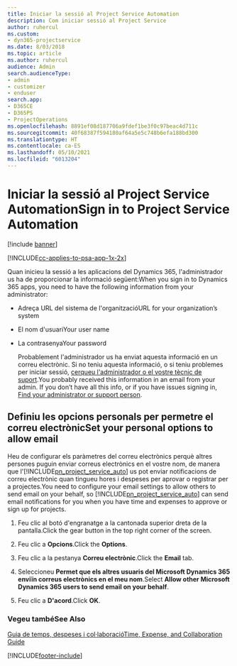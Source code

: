 ```yaml
---
title: Iniciar la sessió al Project Service Automation
description: Com iniciar sessió al Project Service
author: ruhercul
ms.custom:
- dyn365-projectservice
ms.date: 8/03/2018
ms.topic: article
ms.author: ruhercul
audience: Admin
search.audienceType:
- admin
- customizer
- enduser
search.app:
- D365CE
- D365PS
- ProjectOperations
ms.openlocfilehash: 8891ef08d187706a9fdef1be3f0c97beac4d711c
ms.sourcegitcommit: 40f68387f594180af64a5e5c748b6efa188bd300
ms.translationtype: HT
ms.contentlocale: ca-ES
ms.lasthandoff: 05/10/2021
ms.locfileid: "6013204"
---
```

# <a name="sign-in-to-project-service-automation"></a><span data-ttu-id="8d1bf-103">Iniciar la sessió al Project Service Automation</span><span class="sxs-lookup"><span data-stu-id="8d1bf-103">Sign in to Project Service Automation</span></span>

[!include [banner](../includes/psa-now-project-operations.md)]

[!INCLUDE[cc-applies-to-psa-app-1x-2x](../includes/cc-applies-to-psa-app-1x-2x.md)]

<span data-ttu-id="8d1bf-104">Quan inicieu la sessió a les aplicacions del Dynamics 365, l'administrador us ha de proporcionar la informació següent:</span><span class="sxs-lookup"><span data-stu-id="8d1bf-104">When you sign in to Dynamics 365 apps, you need to have the following information from your administrator:</span></span>  
  
- <span data-ttu-id="8d1bf-105">Adreça URL del sistema de l'organització</span><span class="sxs-lookup"><span data-stu-id="8d1bf-105">URL for your organization’s system</span></span>  
  
- <span data-ttu-id="8d1bf-106">El nom d'usuari</span><span class="sxs-lookup"><span data-stu-id="8d1bf-106">Your user name</span></span>  
  
- <span data-ttu-id="8d1bf-107">La contrasenya</span><span class="sxs-lookup"><span data-stu-id="8d1bf-107">Your password</span></span>  
  
  <span data-ttu-id="8d1bf-108">Probablement l'administrador us ha enviat aquesta informació en un correu electrònic. Si no teniu aquesta informació, o si teniu problemes per iniciar sessió, [cerqueu l'administrador o el vostre tècnic de suport](/dynamics365/customerengagement/on-premises/basics/find-administrator-support).</span><span class="sxs-lookup"><span data-stu-id="8d1bf-108">You probably received this information in an email from your admin. If you don’t have all this info, or if you have issues signing in, [Find your administrator or support person](/dynamics365/customerengagement/on-premises/basics/find-administrator-support).</span></span>  
  
## <a name="set-your-personal-options-to-allow-email"></a><span data-ttu-id="8d1bf-109">Definiu les opcions personals per permetre el correu electrònic</span><span class="sxs-lookup"><span data-stu-id="8d1bf-109">Set your personal options to allow email</span></span>  
 <span data-ttu-id="8d1bf-110">Heu de configurar els paràmetres del correu electrònics perquè altres persones puguin enviar correus electrònics en el vostre nom, de manera que l'[!INCLUDE[pn_project_service_auto](../includes/pn-project-service-auto.md)] us pot enviar notificacions de correu electrònic quan tingueu hores i despeses per aprovar o registrar per a projectes.</span><span class="sxs-lookup"><span data-stu-id="8d1bf-110">You need to configure your email settings to allow others to send email on your behalf, so [!INCLUDE[pn_project_service_auto](../includes/pn-project-service-auto.md)] can send email notifications for you when you have time and expenses to approve or sign up for projects.</span></span>  
  
1.  <span data-ttu-id="8d1bf-111">Feu clic al botó d'engranatge a la cantonada superior dreta de la pantalla.</span><span class="sxs-lookup"><span data-stu-id="8d1bf-111">Click the gear button in the top right corner of the screen.</span></span>  
  
2.  <span data-ttu-id="8d1bf-112">Feu clic a **Opcions**.</span><span class="sxs-lookup"><span data-stu-id="8d1bf-112">Click the **Options**.</span></span>  
  
3.  <span data-ttu-id="8d1bf-113">Feu clic a la pestanya **Correu electrònic**.</span><span class="sxs-lookup"><span data-stu-id="8d1bf-113">Click the **Email** tab.</span></span>  
  
4.  <span data-ttu-id="8d1bf-114">Seleccioneu **Permet que els altres usuaris del Microsoft Dynamics 365 enviïn correus electrònics en el meu nom**.</span><span class="sxs-lookup"><span data-stu-id="8d1bf-114">Select **Allow other Microsoft Dynamics 365 users to send email on your behalf**.</span></span>  
  
5.  <span data-ttu-id="8d1bf-115">Feu clic a **D'acord**.</span><span class="sxs-lookup"><span data-stu-id="8d1bf-115">Click **OK**.</span></span>  
  
### <a name="see-also"></a><span data-ttu-id="8d1bf-116">Vegeu també</span><span class="sxs-lookup"><span data-stu-id="8d1bf-116">See Also</span></span>  
 [<span data-ttu-id="8d1bf-117">Guia de temps, despeses i col·laboració</span><span class="sxs-lookup"><span data-stu-id="8d1bf-117">Time, Expense, and Collaboration Guide</span></span>](../psa/time-expense-collaboration-guide.md)


[!INCLUDE[footer-include](../includes/footer-banner.md)]